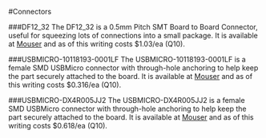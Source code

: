 #Connectors

###DF12_32
The DF12_32 is a 0.5mm Pitch SMT Board to Board Connector, useful for squeezing lots of connections into a small package. It is available at [Mouser](http://www.mouser.com/ProductDetail/Hirose-Connector/DF12B30-32DP-05V86/?qs=sGAEpiMZZMvffgRu4KC1Rw0uA%252bB%2fcqq%2f4q0JSgefN%252bw%3d) and as of this writing costs $1.03/ea (Q10).

###USBMICRO-10118193-0001LF
The USBMICRO-10118193-0001LF is a female SMD USBMicro connector with through-hole anchoring to help keep the part securely attached to the board. It is available at [Mouser](http://www.mouser.com/ProductDetail/FCI/10118193-0001LF/?qs=%2fha2pyFadujdGYiRLwYbSAiZv7CvK3RU%252bw5BMdkZ%2f8U%3d) and as of this writing costs $0.316/ea (Q10). 

###USBMICRO-DX4R005JJ2
The USBMICRO-DX4R005JJ2 is a female SMD USBMicro connector with through-hole anchoring to help keep the part securely attached to the board. It is available at [Mouser](http://www.mouser.com/ProductDetail/JAE-Electronics/DX4R005JJ2R1800/?qs=%2fha2pyFadugU0xC23dAUHX6C4DwqBJUbZgQnVMZlkaX%2fumUbOrM6PA%3d%3d) and as of this writing costs $0.618/ea (Q10). 


